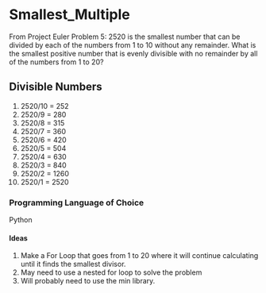 # Smallest_Multiple
From Project Euler Problem 5: 2520 is the smallest number that can be divided by each of the numbers from 1 to 10 without any remainder. What is the smallest positive number that is evenly divisible with no remainder by all of the numbers from 1 to 20?

## Divisible Numbers
1. 2520/10 = 252
2. 2520/9 = 280
3. 2520/8 = 315
4. 2520/7 = 360
5. 2520/6 = 420
6. 2520/5 = 504
7. 2520/4 = 630
8. 2520/3 = 840
9. 2520/2 = 1260
10. 2520/1 = 2520

### Programming Language of Choice
Python

#### Ideas
1. Make a For Loop that goes from 1 to 20 where it will continue calculating until it finds the smallest divisor.
2. May need to use a nested for loop to solve the problem
3. Will probably need to use the min library. 
